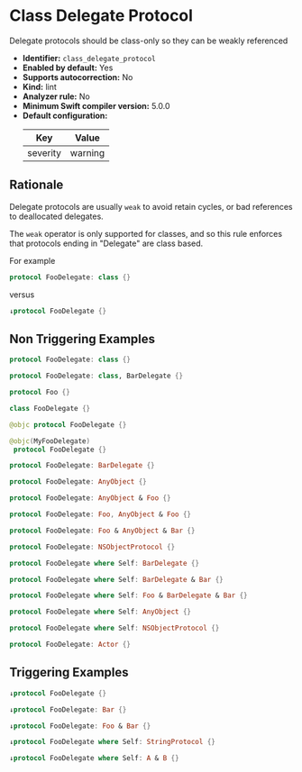 # Class Delegate Protocol

Delegate protocols should be class-only so they can be weakly referenced

* **Identifier:** `class_delegate_protocol`
* **Enabled by default:** Yes
* **Supports autocorrection:** No
* **Kind:** lint
* **Analyzer rule:** No
* **Minimum Swift compiler version:** 5.0.0
* **Default configuration:**
  <table>
  <thead>
  <tr><th>Key</th><th>Value</th></tr>
  </thead>
  <tbody>
  <tr>
  <td>
  severity
  </td>
  <td>
  warning
  </td>
  </tr>
  </tbody>
  </table>

## Rationale

Delegate protocols are usually `weak` to avoid retain cycles, or bad references to deallocated delegates.

The `weak` operator is only supported for classes, and so this rule enforces that protocols ending in "Delegate" are class based.

For example

```swift
protocol FooDelegate: class {}
```

versus

```swift
↓protocol FooDelegate {}
```

## Non Triggering Examples

```swift
protocol FooDelegate: class {}
```

```swift
protocol FooDelegate: class, BarDelegate {}
```

```swift
protocol Foo {}
```

```swift
class FooDelegate {}
```

```swift
@objc protocol FooDelegate {}
```

```swift
@objc(MyFooDelegate)
 protocol FooDelegate {}
```

```swift
protocol FooDelegate: BarDelegate {}
```

```swift
protocol FooDelegate: AnyObject {}
```

```swift
protocol FooDelegate: AnyObject & Foo {}
```

```swift
protocol FooDelegate: Foo, AnyObject & Foo {}
```

```swift
protocol FooDelegate: Foo & AnyObject & Bar {}
```

```swift
protocol FooDelegate: NSObjectProtocol {}
```

```swift
protocol FooDelegate where Self: BarDelegate {}
```

```swift
protocol FooDelegate where Self: BarDelegate & Bar {}
```

```swift
protocol FooDelegate where Self: Foo & BarDelegate & Bar {}
```

```swift
protocol FooDelegate where Self: AnyObject {}
```

```swift
protocol FooDelegate where Self: NSObjectProtocol {}
```

```swift
protocol FooDelegate: Actor {}
```

## Triggering Examples

```swift
↓protocol FooDelegate {}
```

```swift
↓protocol FooDelegate: Bar {}
```

```swift
↓protocol FooDelegate: Foo & Bar {}
```

```swift
↓protocol FooDelegate where Self: StringProtocol {}
```

```swift
↓protocol FooDelegate where Self: A & B {}
```
